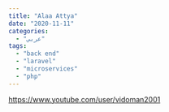 ```yaml
---
title: "Alaa Attya"
date: "2020-11-11"
categories:
  - "عربي"
tags:
  - "back end"
  - "laravel"
  - "microservices"
  - "php"
---
```


https://www.youtube.com/user/vidoman2001
